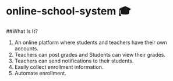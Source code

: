 # online-school-system 🎓

##What Is It?
1. An online platform where students and teachers have their own accounts.
2. Teachers can post grades and Students can view their grades.
3. Teachers can send notifications to their students.
4. Easily collect enrollment information.
5. Automate enrollment.


